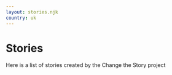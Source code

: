 ```yaml
---
layout: stories.njk
country: uk
---
```

# Stories
Here is a list of stories created by the Change the Story project
